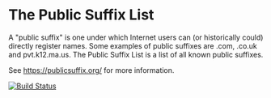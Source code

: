 The Public Suffix List
======================

A "public suffix" is one under which Internet users can (or historically could)
directly register names. Some examples of public suffixes are .com, .co.uk and
pvt.k12.ma.us. The Public Suffix List is a list of all known public suffixes.

See https://publicsuffix.org/ for more information.

[![Build Status](https://travis-ci.org/meirf/list.svg?branch=master)](https://travis-ci.org/meirf/list)

